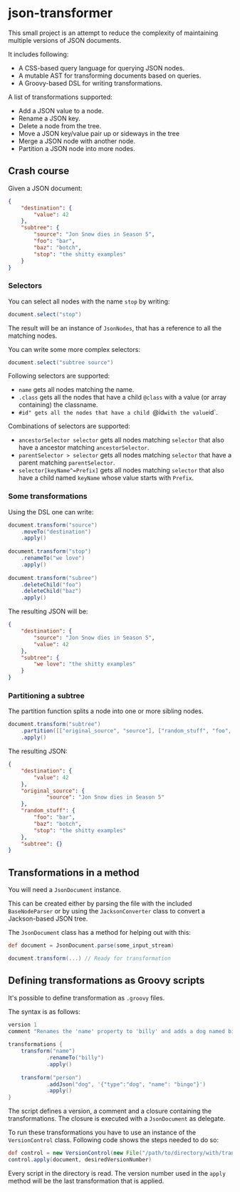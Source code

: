 # json-transformer
This small project is an attempt to reduce the complexity of maintaining multiple versions of JSON documents.

It includes following:

* A CSS-based query language for querying JSON nodes.
* A mutable AST for transforming documents based on queries.
* A Groovy-based DSL for writing transformations.

A list of transformations supported:

* Add a JSON value to a node.
* Rename a JSON key.
* Delete a node from the tree.
* Move a JSON key/value pair up or sideways in the tree
* Merge a JSON node with another node.
* Partition a JSON node into more nodes.
 

## Crash course

Given a JSON document:

```json
{
    "destination": {
        "value": 42
    },
    "subtree": {       
        "source": "Jon Snow dies in Season 5",
        "foo": "bar",
        "baz": "botch",
        "stop": "the shitty examples"
    }
}
```

### Selectors
You can select all nodes with the name `stop` by writing:

```groovy
document.select("stop")
```

The result will be an instance of `JsonNodes`, that has a reference to all the matching nodes.

You can write some more complex selectors:

```groovy
document.select("subtree source")
```

Following selectors are supported:

* `name` gets all nodes matching the name.
* `.class` gets all the nodes that have a child `@class` with a value (or array containing) the classname.
* `#id" gets all the nodes that have a child `@id` with the value `id`.

Combinations of selectors are supported:

* `ancestorSelector selector` gets all nodes matching `selector` that also have a ancestor matching `ancestorSelector`.
* `parentSelector > selector` gets all nodes matching `selector` that have a parent matching `parentSelector`.
* `selector[keyName^=Prefix]` gets all nodes matching  `selector` that also have a child named `keyName` whose value starts with `Prefix`. 
 
 
### Some transformations 


Using the DSL one can write:

```groovy
document.transform("source")
    .moveTo("destination")
    .apply()
    
document.transform("stop")
    .renameTo("we love")
    .apply()
    
document.transform("subree")
    .deleteChild("foo")
    .deleteChild("baz")
    .apply()      
```

The resulting JSON will be:

```json
{
    "destination": {
        "source": "Jon Snow dies in Season 5",
        "value": 42
    },
    "subtree": {
        "we love": "the shitty examples"
    }
}
```


### Partitioning a subtree
The partition function splits a node into one or more sibling nodes.

```groovy
document.transform("subtree")
    .partition([["original_source", "source"], ["random_stuff", "foo", "baz", "stop"]])
    .apply()
```

The resulting JSON:
```json
{
    "destination": {
        "value": 42
    },
    "original_source": {
            "source": "Jon Snow dies in Season 5"
    },
    "random_stuff": {
        "foo": "bar",
        "baz": "botch",
        "stop": "the shitty examples"
    },
    "subtree": {}
}
```

## Transformations in a method

You will need a `JsonDocument` instance.
  
This can be created either by parsing the file with the included `BaseNodeParser` or by using the `JacksonConverter` 
class to convert a Jackson-based JSON tree.  

The `JsonDocument` class has a method for helping out with this:

```groovy
def document = JsonDocument.parse(some_input_stream)

document.transform(...) // Ready for transformation
```

## Defining transformations as Groovy scripts

It's possible to define transformation as `.groovy` files.

The syntax is as follows:

```groovy
version 1
comment "Renames the 'name' property to 'billy' and adds a dog named bingo."
 
transformations {
    transform("name")
            .renameTo("billy")
            .apply()
 
    transform("person")
            .addJson("dog", '{"type":"dog", "name": "bingo"}')
            .apply()
}
```

The script defines a version, a comment and a closure containing the transformations.
The closure is executed with a `JsonDocument` as delegate.  

To run these transformations you have to use an instance of the `VersionControl` class.
Following code shows the steps needed to do so:
                         
```groovy
def control = new VersionControl(new File("/path/to/directory/with/transformation scripts"))
control.apply(document, desiredVersionNumber)
```

Every script in the directory is read.
The version number used in the `apply` method will be the last transformation that is applied.